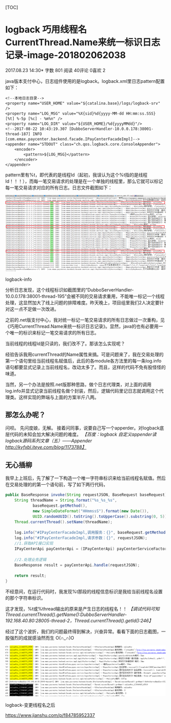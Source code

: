 [TOC]



# logback 巧用线程名CurrentThread.Name来统一标识日志记录-image-201802062038

2017.08.23 14:30* 字数 801 阅读 40评论 0喜欢 2

java版本支付中心，日志组件使用的是logback。logback.xml里日志pattern配置如下：

```
<!--本地日志目录-->
<property name="USER_HOME" value="${catalina.base}/logs/logback-srv" />
<property name="LOG_MSG" value="%X{sid}%d{yyyy-MM-dd HH:mm:ss.SSS} [%t] %-5p [%c] - %m%n" />
<property name="LOG_DIR" value="${USER_HOME}/%d{yyyyMMdd}"/>
<!--2017-08-22 10:43:19.307 [DubboServerHandler-10.0.0.178:38001-thread-187] INFO  [com.emax.paycenter.backend.facade.IPayCenterFacadeImpl]-->
<appender name="STDOUT" class="ch.qos.logback.core.ConsoleAppender">
    <encoder>
        <pattern>${LOG_MSG}</pattern>
    </encoder>
</appender>

```

pattern里有%t，即代表的是线程Id（起初，我误认为这个%t指的是线程Id！！！），而每一笔交易请求的处理是在一个单独的线程里，那么它就可以标记每一笔交易请求对应的所有日志。日志文件截图如下：

![1551149-518fac9d94d72cdf](image-201802062038/1551149-518fac9d94d72cdf.png)

logback-info

分析日志发现，这个线程标识如截图里的“DubboServerHandler-10.0.0.178:38001-thread-195”会被不同的交易请求重用，不能唯一标记一个线程处理，这显然加大了线上问题的排障难度。昨天晚上，项目组里我们2人决定要针对这一点不足做一次改进。

之前的.net版支付中心，我对统一标记一笔交易请求的所有日志做过一次重构，见《巧用CurrentThread.Name来统一标识日志记录》。显然，java的也有必要用一个唯一的标识来标记一笔交易请求的所有日志。

当前线程的线程Id是只读的，我们改不了。那该怎么实现呢？

经验告诉我用currentThread的Name属性来搞。可是问题来了，我在交易处理的第一个语句里给当前线程名赋值后，此后的各module各方法里的每一条log.info语句都要显式记录上当前线程名，改动太多了。而且，这样的代码不免有股怪怪的味道。

当然，另一个办法是按照.net版那种思路，做个日志代理类，对上面的调用log.info并显式记录当前线程名做个封装，然后，逻辑代码里记日志就调用这个代理类。这样实现的弊端与上面的方案半斤八两。

## 那怎么办呢？

问呗。
先问度娘，无解。
接着问同事，说要自己写一个apperder。对logback底层代码的未知会加大解决问题的难度。
*【百度：logback 自定义appender读logback源码系列文章（五）——Appender http://kyfxbl.iteye.com/blog/1173788】*

## 无心插柳

我早上上班后，先了解了一下构造一个唯一字符串标识来给当前线程名赋值。然后在交易处理的的第一个语句前，写了如下两行代码，

```java
public BaseResponse invoke(String requestJSON, BaseRequest baseRequest) throws Exception {
    String threadName = String.format("%s_%s_%s",
            baseRequest.getMethod(),
            new SimpleDateFormat("HHmmssS").format(new Date()),
            UUID.randomUUID().toString().toUpperCase().substring(0, 5));
    Thread.currentThread().setName(threadName);

    log.info("#IPayCenterFacadeImpl,调用服务：{}", baseRequest.getMethod());
    log.info("#IPayCenterFacadeImpl,请求参数：{}", requestJSON);
    //1.获取API接口实现
    IPayCenterApi payCenterApi = (IPayCenterApi) payCenterServiceFactory.getService(baseRequest.getMethod());

    //2.处理业务逻辑
    BaseResponse result = payCenterApi.handle(requestJSON);

    return result;
}

```

不经意间，在运行代码时，我发现%t那段的线程信息标识是我给当前线程名设置的那个字符串标识。

这才发现，%t或%thread输出的原来是产生日志的线程名！！
*【调试代码可知 Thread.currentThread().getName():DubboServerHandler-192.168.40.80:28005-thread-2，Thread.currentThread().getId():246】*

经过了这个波折，我们的问题最终得到解决，兴奋异常。看看下面的日志截图，一股强烈的成就感油然而生 O(∩_∩)O



![1551149-36fbe1265bf7c364](image-201802062038/1551149-36fbe1265bf7c364.png)

logback-变更线程名之后





https://www.jianshu.com/p/f84785952337
